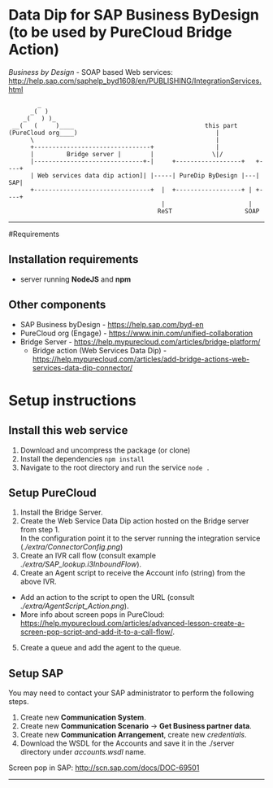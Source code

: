 Data Dip for SAP Business ByDesign (to be used by PureCloud Bridge Action)
============================


*Business by Design* - SOAP based Web services:
http://help.sap.com/saphelp_byd1608/en/PUBLISHING/IntegrationServices.html


```
        _
      _(  )
    _(   ) )_
 __(   (     )____                                    this part
(PureCloud org____)                                      |
      \                                                  |
      +--------------------------------+                 |
      |         Bridge server |        |                \|/
      |------------------------------+-|     +------------------+   +----+
      | Web services data dip action]| |-----| PureDip ByDesign |---| SAP|
      +--------------------------------+  |  +------------------+ | +----+
                                          |                       |
                                         ReST                    SOAP

```
-----------
#Requirements
## Installation requirements
- server running **NodeJS** and **npm**

## Other components
- SAP Business byDesign - https://help.sap.com/byd-en
- PureCloud org (Engage) - https://www.inin.com/unified-collaboration
- Bridge Server - https://help.mypurecloud.com/articles/bridge-platform/
  * Bridge action (Web Services Data Dip) - https://help.mypurecloud.com/articles/add-bridge-actions-web-services-data-dip-connector/

# Setup instructions
## Install this web service
1. Download and uncompress the package (or clone)
2. Install the  dependencies `npm install`
3. Navigate to the root directory and run the service `node .`

## Setup PureCloud
1. Install the Bridge Server.
2. Create the Web Service Data Dip action hosted on the Bridge server from step 1. \
In the configuration point it to the server running the integration service (*./extra/ConnectorConfig.png*)
3. Create an IVR call flow (consult example *./extra/SAP_lookup.i3InboundFlow*).
4. Create an Agent script to receive the Account info (string) from the above IVR.
  * Add an action to the script to open the URL (consult *./extra/AgentScript_Action.png*).
  * More info about screen pops in PureCloud: https://help.mypurecloud.com/articles/advanced-lesson-create-a-screen-pop-script-and-add-it-to-a-call-flow/.
5. Create a queue and add the agent to the queue.


## Setup SAP
You may need to contact your SAP administrator to perform the following steps.
1. Create new **Communication System**.
2. Create new **Communication Scenario** -> **Get Business partner data**.
3. Create new **Communication Arrangement**, create new *credentials*.
4. Download the WSDL for the Accounts and save it in the ./server directory under *accounts.wsdl* name.

Screen pop in SAP: http://scn.sap.com/docs/DOC-69501



-----------------
